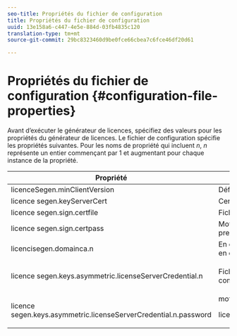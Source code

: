 ```yaml
---
seo-title: Propriétés du fichier de configuration
title: Propriétés du fichier de configuration
uuid: 13e158a6-c447-4e5e-884d-03fb4835c120
translation-type: tm+mt
source-git-commit: 29bc8323460d9be0fce66cbea7c6fce46df20d61

---
```



# Propriétés du fichier de configuration {#configuration-file-properties}

Avant d’exécuter le générateur de licences, spécifiez des valeurs pour les propriétés du générateur de licences. Le fichier de configuration spécifie les propriétés suivantes. Pour les noms de propriété qui incluent *n*, *n* représente un entier commençant par 1 et augmentant pour chaque instance de la propriété.

<table frame="all" colsep="1" rowsep="1" class="+ topic/table adobe-d/table " id="table_qk1_rry_n4"> 
 <thead class="- topic/thead "> 
  <tr rowsep="1" class="- topic/row "> 
   <th colname="1" class="- topic/entry entry"> Propriété </th> 
   <th colname="2" class="- topic/entry entry"> Description </th> 
  </tr> 
 </thead>
 <tbody class="- topic/tbody "> 
  <tr rowsep="1" class="- topic/row "> 
   <td colname="1" class="- topic/entry "><span class="+ topic/ph pr-d/codeph codeph"> licenceSegen.minClientVersion</span> </td> 
   <td colname="2" class="- topic/entry "> Définissez la version minimale du client prise en charge. Si elle n’est pas définie, toutes les versions sont prises en charge par défaut. Définissez cette valeur pour contrôler la manière dont les clients plus âgés répondent aux exigences de licence qu’ils ne prennent pas en charge. Spécifiez x (pour Adobe Access x.0) où x est le numéro de version principal. </td> 
  </tr> 
  <tr rowsep="1" class="- topic/row "> 
   <td colname="1" class="- topic/entry "><span class="+ topic/ph pr-d/codeph codeph"> licence segen.keyServerCert</span> </td> 
   <td colname="2" class="- topic/entry "> Certificat du serveur de clés (certificat du serveur de licences émis par Adobe utilisé par le serveur de clés). Ce certificat n’est utilisé que si les métadonnées/stratégies indiquent qu’un serveur de clés est requis pour les  de clés sur les périphériques iOS. </td> 
  </tr> 
  <tr rowsep="1" class="- topic/row "> 
   <td colname="1" class="- topic/entry "><span class="+ topic/ph pr-d/codeph codeph"> licence segen.sign.certfile</span> </td> 
   <td colname="2" class="- topic/entry "> Fichier PKCS12 contenant les informations d’identification du serveur de licences pour la signature des licences. Cette propriété doit faire référence à un fichier .pfx contenant un certificat et une clé privée. </td> 
  </tr> 
  <tr rowsep="1" class="- topic/row "> 
   <td colname="1" class="- topic/entry "><span class="+ topic/ph pr-d/codeph codeph"> licence segen.sign.certpass</span> </td> 
   <td colname="2" class="- topic/entry ">Mot de passe utilisé pour protéger le fichier spécifié par <span class="+ topic/ph pr-d/codeph codeph"> prenesesesesesdedededededededededededededededededededededededededededededededededededededededededededededededededededededededededededededededededededededededededededededededededededededededededededededededededededededededededededededededededededededededededededededededededededededededededededeedeedeedeedeedeedeedeedeedeedeedeedeedeedeedeedeedeedeedeedeedeedeedeedeedeedeedeedeedeedeedeedeedeedeedeedeedeedeedeedeedeedeedeedeedee</span> </td> 
  </tr> 
  <tr rowsep="1" class="- topic/row "> 
   <td colname="1" class="- topic/entry "><span class="+ topic/ph pr-d/codeph codeph">licencisegen.domainca.n</span> </td> 
   <td colname="2" class="- topic/entry "> En cas de génération de licences liées à un domaine, un ou plusieurs certificats d’autorité de certification de domaine doivent être spécifiés pour indiquer les autorités de domaine approuvées par cet émetteur de licences. Si le de licence est un certificat de domaine, qui n’a pas été émis par l’une des autorités de certification de domaine spécifiées, une licence ne peut pas être générée. Cette propriété spécifie un fichier .cer contenant uniquement le certificat (le format PEM ou DER est acceptable). n doit augmenter de manière monotone, en commençant par 1. </td> 
  </tr> 
  <tr rowsep="1" class="- topic/row "> 
   <td colname="1" class="- topic/entry "><span class="+ topic/ph pr-d/codeph codeph">licence segen.keys.asymmetric.licenseServerCredential.n</span> </td> 
   <td colname="2" class="- topic/entry "> <p class="- topic/p ">Fichier PKCS12 facultatif contenant des informations d’identification supplémentaires du serveur de licences pour le déchiffrement du CEK dans les métadonnées et la stratégie. Des informations d’identification supplémentaires peuvent être configurées si le contenu a été précédemment inclus dans un package avec un certificat du serveur de licences autre que celui spécifié par <span class="codeph"> prensegen.sign.certfile</span>. Cette propriété doit faire référence à un fichier <span class="filepath"> .pfx</span> contenant un certificat et une clé privée. n doit augmenter de manière monotone, en commençant par 1. </p> </td> 
  </tr> 
  <tr rowsep="0" class="- topic/row "> 
   <td colname="1" class="- topic/entry "><span class="+ topic/ph pr-d/codeph codeph">licence segen.keys.asymmetric.licenseServerCredential.n.password</span> </td> 
   <td colname="2" class="- topic/entry ">mot de passe utilisé pour protéger le fichier spécifié par : <p><span class="+ topic/ph pr-d/codeph codeph"> licence segen.keys.asymmetric.licenseServerCredential.n</span> </p> </td> 
  </tr> 
 </tbody> 
</table>

